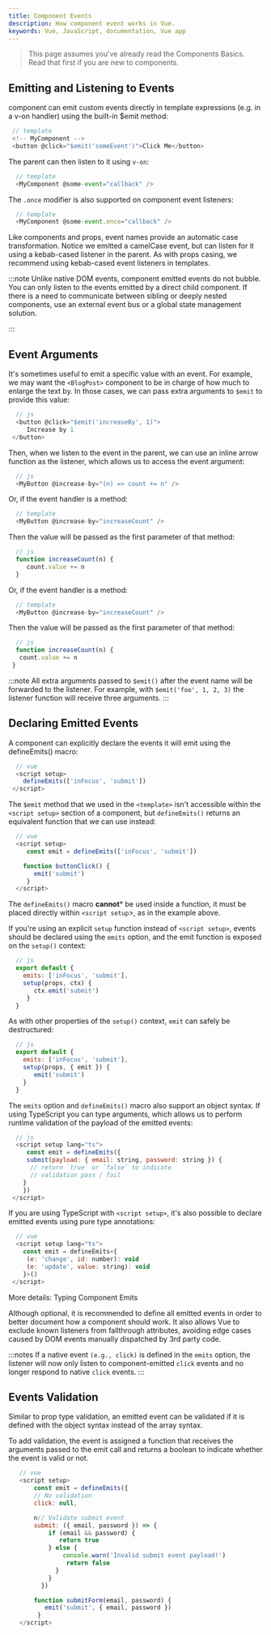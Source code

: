 ```yaml
---
title: Component Events
description: How component event works in Vue.
keywords: Vue, JavaScript, documentation, Vue app
---
```



  > This page assumes you've already read the Components Basics. Read that first if you are new to components.

  ## Emitting and Listening to Events​

   component can emit custom events directly in template expressions (e.g. in a v-on handler) using the built-in $emit method:

  ``` javascript
   // template
   <!-- MyComponent -->
   <button @click="$emit('someEvent')">Click Me</button>
  ```
  
  The parent can then listen to it using `v-on`:

  ``` javascript
    // template
    <MyComponent @some-event="callback" />
  ```
  The `.once` modifier is also supported on component event listeners:

  ``` javascript
    // template
    <MyComponent @some-event.once="callback" />
  ```

  Like components and props, event names provide an automatic case transformation. Notice we emitted a camelCase event, but can listen for it using a kebab-cased listener in the parent. As with props casing, we recommend using kebab-cased event listeners in templates.

  :::note
     Unlike native DOM events, component emitted events do not bubble. You can only listen to the events emitted by a direct child component. If there is a need to communicate between sibling or deeply nested components, use an external event bus or a global state management solution.

  :::

  ## Event Arguments​
  
  It's sometimes useful to emit a specific value with an event. For example, we may want the `<BlogPost>` component to be in charge of how much to enlarge the text by. In those cases, we can pass extra arguments to `$emit` to provide this value:
  

  ``` javascript
    // js
    <button @click="$emit('increaseBy', 1)">
       Increase by 1
   </button>
  ```
  Then, when we listen to the event in the parent, we can use an inline arrow function as the listener, which allows us to access the event argument:

  ``` javascript
    // js
    <MyButton @increase-by="(n) => count += n" />
  ```

  Or, if the event handler is a method:

  ``` javascript
    // template
    <MyButton @increase-by="increaseCount" />
  ```

  Then the value will be passed as the first parameter of that method:

  ``` javascript
    // js
    function increaseCount(n) {
       count.value += n
    }
  ```
  
  Or, if the event handler is a method:

  ``` javascript 
    // template
    <MyButton @increase-by="increaseCount" />
  ```
  Then the value will be passed as the first parameter of that method:

  ``` javascript
    // js
    function increaseCount(n) {
     count.value += n
   }
  ```

  :::note
    All extra arguments passed to `$emit()` after the event name will be forwarded to the listener. For example, with `$emit('foo', 1, 2, 3)` the listener function will receive three arguments.
  :::

  ## Declaring Emitted Events​
  
  A component can explicitly declare the events it will emit using the defineEmits() macro:
  
  ``` javascript
    // vue
    <script setup>
      defineEmits(['inFocus', 'submit'])
   </script>
  ```

  The `$emit` method that we used in the `<template>` isn't accessible within the `<script setup>` section of a component, but `defineEmits()` returns an equivalent function that we can use instead:
  
  ``` javascript
    // vue
    <script setup>
       const emit = defineEmits(['inFocus', 'submit'])

      function buttonClick() {
         emit('submit')
       }
    </script>
  ```

  The `defineEmits()` macro **cannot*** be used inside a function, it must be placed directly within `<script setup`>, as in the example above.
  
  If you're using an explicit `setup` function instead of `<script setup>`, events should be declared using the `emits` option, and the emit function is exposed on the `setup()` context:
  
  ``` javascript
    // js
    export default {
      emits: ['inFocus', 'submit'],
      setup(props, ctx) {
         ctx.emit('submit')
       }
    }
  ```
  As with other properties of the `setup()` context, `emit` can safely be destructured:

  ``` javascript
    // js
    export default {
      emits: ['inFocus', 'submit'],
      setup(props, { emit }) {
         emit('submit')
      }
    }

  ```
  The `emits` option and `defineEmits()` macro also support an object syntax. If using TypeScript you can type arguments, which allows us to perform runtime validation of the payload of the emitted events:
  
  ``` javascript
    // js
    <script setup lang="ts">
       const emit = defineEmits({
       submit(payload: { email: string, password: string }) {
        // return `true` or `false` to indicate
        // validation pass / fail
      }
      })
   </script>
  ```

  If you are using TypeScript with `<script setup>`, it's also possible to declare emitted events using pure type annotations:
  
  ``` javascript
    // vue
    <script setup lang="ts">
      const emit = defineEmits<{
       (e: 'change', id: number): void
       (e: 'update', value: string): void
      }>()
   </script>
  ```
  More details: Typing Component Emits 

  Although optional, it is recommended to define all emitted events in order to better document how a component should work. It also allows Vue to exclude known listeners from fallthrough attributes, avoiding edge cases caused by DOM events manually dispatched by 3rd party code.

  :::notes
     If a native event `(e.g., click)` is defined in the `emits` option, the listener will now only listen to component-emitted `click` events and no longer respond to native `click` events.
  :::

  ## Events Validation​


   Similar to prop type validation, an emitted event can be validated if it is defined with the object syntax instead of the array syntax.

   To add validation, the event is assigned a function that receives the arguments passed to the emit call and returns a boolean to indicate whether the event is valid or not.

   ``` javascript
      // vue
      <script setup>
          const emit = defineEmits({
          // No validation
          click: null,

          n// Validate submit event
          submit: ({ email, password }) => {
              if (email && password) {
                 return true
              } else {
                  console.warn('Invalid submit event payload!')
                   return false
                }
              }
            })

          function submitForm(email, password) {
             emit('submit', { email, password })
           }
      </script>
   ```









  